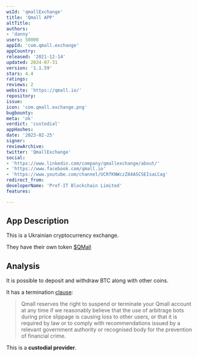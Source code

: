 ```yaml
---
wsId: 'qmallExchange'
title: 'Qmall APP'
altTitle: 
authors:
- 'danny'
users: 50000
appId: 'com.qmall.exchange'
appCountry: 
released: '2021-12-14'
updated: 2024-07-31
version: '1.1.59'
stars: 4.4
ratings: 
reviews: 2
website: 'https://qmall.io/'
repository: 
issue: 
icon: 'com.qmall.exchange.png'
bugbounty: 
meta: 'ok'
verdict: 'custodial'
appHashes: 
date: '2023-02-25'
signer: 
reviewArchive: 
twitter: 'QmallExchange'
social:
- 'https://www.linkedin.com/company/qmallexchange/about/'
- 'https://www.facebook.com/qmall.io'
- 'https://www.youtube.com/channel/UCRfKNWczZ84ASCSEIsaLCag'
redirect_from: 
developerName: 'Prof-IT Blockchain Limited'
features: 

---
```


## App Description 

This is a Ukrainian cryptocurrency exchange. 

They have their own token [$QMall](https://coinmarketcap.com/currencies/qmall-token/)

## Analysis 

It is possible to deposit and withdraw BTC along with other coins.

It has a termination [clause](https://qmall.io/terms):

> Qmall reserves the right to suspend or terminate your Qmall account at any time if we reasonably believe that the use of arbitrage bots during price slippage is causing loss to other users, or that it is required by law or to comply with recommendations issued by a relevant government authority or recognised body for the prevention of financial crime.

This is a **custodial provider**.
